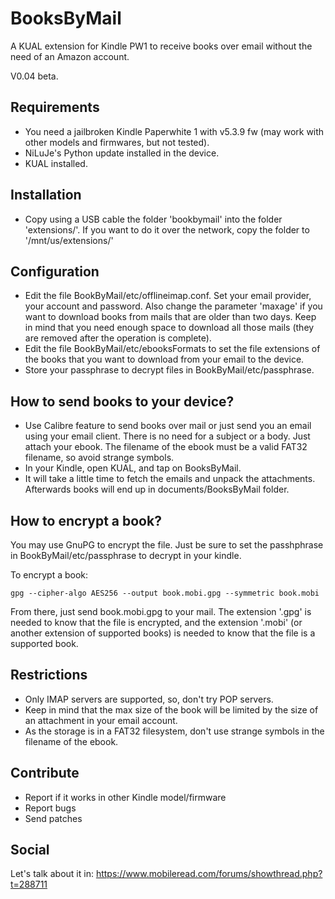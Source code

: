 # BooksByMail
A KUAL extension for Kindle PW1 to receive books over email without the need of an Amazon account.

V0.04 beta.

## Requirements
* You need a jailbroken Kindle Paperwhite 1 with v5.3.9 fw (may work with other models and firmwares, but not tested).
* NiLuJe's Python update installed in the device.
* KUAL installed.


## Installation
* Copy using a USB cable the folder 'bookbymail' into the folder 'extensions/'. If you want to do it over the network, copy the folder to '/mnt/us/extensions/'


## Configuration
* Edit the file BookByMail/etc/offlineimap.conf. Set your email provider, your account and password. Also change the parameter 'maxage' if you want to download books from mails that are older than two days. Keep in mind that you need enough space to download all those mails (they are removed after the operation is complete).
* Edit the file BookByMail/etc/ebooksFormats to set the file extensions of the books that you want to download from your email to the device.
* Store your passphrase to decrypt files in BookByMail/etc/passphrase.

## How to send books to your device?
* Use Calibre feature to send books over mail or just send you an email using your email client. There is no need for a subject or a body. Just attach your ebook. The filename of the ebook must be a valid FAT32 filename, so avoid strange symbols.
* In your Kindle, open KUAL, and tap on BooksByMail.
* It will take a little time to fetch the emails and unpack the attachments. Afterwards books will end up in documents/BooksByMail folder.

## How to encrypt a book?
You may use GnuPG to encrypt the file. Just be sure to set the passhphrase in BookByMail/etc/passphrase to decrypt in your kindle.

To encrypt a book:

`gpg --cipher-algo AES256 --output book.mobi.gpg --symmetric book.mobi`

From there, just send book.mobi.gpg to your mail.
The extension '.gpg' is needed to know that the file is encrypted, and the extension '.mobi' (or another extension of supported books) is needed to know that the file is a supported book.

## Restrictions
* Only IMAP servers are supported, so, don't try POP servers.
* Keep in mind that the max size of the book will be limited by the size of an attachment in your email account.
* As the storage is in a FAT32 filesystem, don't use strange symbols in the filename of the ebook.


## Contribute
* Report if it works in other Kindle model/firmware
* Report bugs
* Send patches

## Social
Let's talk about it in:
https://www.mobileread.com/forums/showthread.php?t=288711
